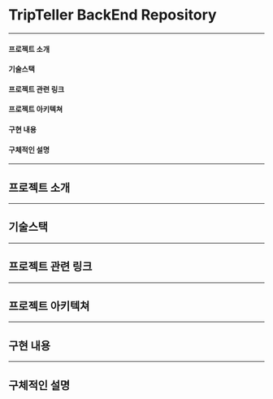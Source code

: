 # TripTeller BackEnd Repository

---
#### 프로젝트 소개<br>
#### 기술스택<br>
#### 프로젝트 관련 링크<br>
#### 프로젝트 아키텍쳐<br>
#### 구현 내용<br>
#### 구체적인 설명<br>

---

## 프로젝트 소개

---

## 기술스택

---

## 프로젝트 관련 링크

---

## 프로젝트 아키텍쳐

---

## 구현 내용

---

## 구체적인 설명
